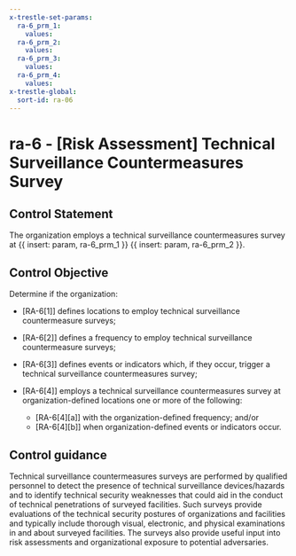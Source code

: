 ```yaml
---
x-trestle-set-params:
  ra-6_prm_1:
    values:
  ra-6_prm_2:
    values:
  ra-6_prm_3:
    values:
  ra-6_prm_4:
    values:
x-trestle-global:
  sort-id: ra-06
---
```


# ra-6 - \[Risk Assessment\] Technical Surveillance Countermeasures Survey

## Control Statement

The organization employs a technical surveillance countermeasures survey at {{ insert: param, ra-6_prm_1 }} {{ insert: param, ra-6_prm_2 }}.

## Control Objective

Determine if the organization:

- \[RA-6[1]\] defines locations to employ technical surveillance countermeasure surveys;

- \[RA-6[2]\] defines a frequency to employ technical surveillance countermeasure surveys;

- \[RA-6[3]\] defines events or indicators which, if they occur, trigger a technical surveillance countermeasures survey;

- \[RA-6[4]\] employs a technical surveillance countermeasures survey at organization-defined locations one or more of the following:

  - \[RA-6[4][a]\] with the organization-defined frequency; and/or
  - \[RA-6[4][b]\] when organization-defined events or indicators occur.

## Control guidance

Technical surveillance countermeasures surveys are performed by qualified personnel to detect the presence of technical surveillance devices/hazards and to identify technical security weaknesses that could aid in the conduct of technical penetrations of surveyed facilities. Such surveys provide evaluations of the technical security postures of organizations and facilities and typically include thorough visual, electronic, and physical examinations in and about surveyed facilities. The surveys also provide useful input into risk assessments and organizational exposure to potential adversaries.
